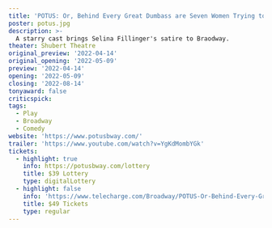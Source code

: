 ```yaml
---
title: 'POTUS: Or, Behind Every Great Dumbass are Seven Women Trying to Keep Him Alive'
poster: potus.jpg
description: >-
  A starry cast brings Selina Fillinger's satire to Braodway.
theater: Shubert Theatre
original_preview: '2022-04-14'
original_opening: '2022-05-09'
preview: '2022-04-14'
opening: '2022-05-09'
closing: '2022-08-14'
tonyaward: false
criticspick: 
tags: 
  - Play
  - Broadway
  - Comedy
website: 'https://www.potusbway.com/'
trailer: 'https://www.youtube.com/watch?v=YgKdMombYGk'
tickets:
  - highlight: true
    info: https://potusbway.com/lottery
    title: $39 Lottery
    type: digitalLottery
  - highlight: false
    info: 'https://www.telecharge.com/Broadway/POTUS-Or-Behind-Every-Great-Dumbass-are-Seven-Women-Trying-to-Keep-Him-Alive/Ticket'
    title: $49 Tickets
    type: regular
---
```

